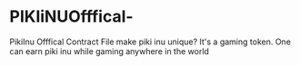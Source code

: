 # PIKIiNUOfffical-
PikiInu  Offfical Contract  File
make piki inu unique? It's a gaming token. One can earn piki inu while gaming anywhere in the world
